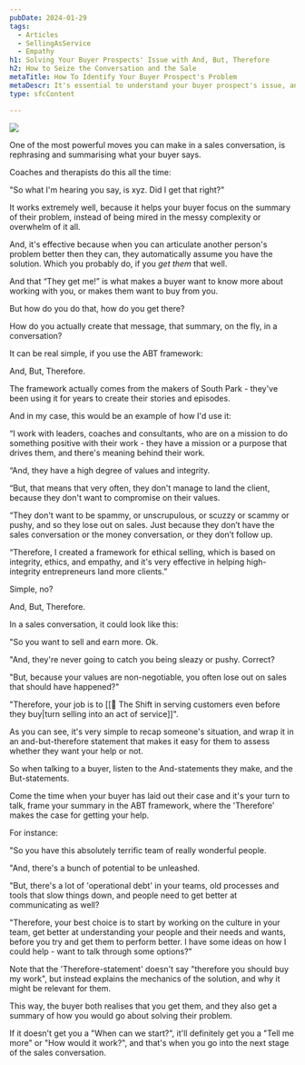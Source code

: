 ```yaml
---
pubDate: 2024-01-29
tags:
  - Articles
  - SellingAsService
  - Empathy
h1: Solving Your Buyer Prospects' Issue with And, But, Therefore
h2: How to Seize the Conversation and the Sale
metaTitle: How To Identify Your Buyer Prospect's Problem
metaDescr: It's essential to understand your buyer prospect's issue, and being able to satisfy your their needs will help you close more deals. Learn more by reading on!
type: sfcContent

---
```


![](Media/SalesFlowCoach.app_And-But-Therefore_MartinStellar.jpg)


One of the most powerful moves you can make in a sales conversation, is rephrasing and summarising what your buyer says.

Coaches  and therapists do this all the time:

"So what I'm hearing you say, is xyz. Did I get that right?"

It works extremely well, because it helps your buyer focus on the summary of their problem, instead of being mired in the messy complexity or overwhelm of it all.

And, it's effective because when you can articulate another person's problem better then they can, they automatically assume you have the solution. Which you probably do, if you *get them* that well.

And that “They get me!” is what makes a buyer want to know more about working with you, or makes them want to buy from you.

But how do you do that, how do you get there?

How do you actually create that message, that summary, on the fly, in a conversation?

It can be real simple, if you use the ABT framework:

And, But, Therefore.

The framework actually comes from the makers of South Park - they've been using it for years to create their stories and episodes.

And in my case, this would be an example of how I'd use it:

“I work with leaders, coaches and consultants, who are on a mission to do something positive with their work - they have a mission or a purpose that drives them, and there's meaning behind their work.

“And, they have a high degree of values and integrity.

“But, that means that very often, they don't manage to land the client, because they don't want to compromise on their values.

“They don't want to be spammy, or unscrupulous, or scuzzy or scammy or pushy, and so they lose out on sales. Just because they don’t have the sales conversation or the money conversation, or they don’t follow up.

“Therefore, I created a framework for ethical selling, which is based on integrity, ethics, and empathy, and it's very effective in helping high-integrity entrepreneurs land more clients.”

Simple, no?

And, But, Therefore.

In a sales conversation, it could look like this:

"So you want to sell and earn more. Ok.

"And, they're never going to catch you being sleazy or pushy. Correct?

"But, because your values are non-negotiable, you often lose out on sales that should have happened?"

"Therefore, your job is to [[📄 The Shift in serving customers even before they buy|turn selling into an act of service]]".

As you can see, it's very simple to recap someone's situation, and wrap it in an and-but-therefore statement that makes it easy for them to assess whether they want your help or not. 

So when talking to a buyer, listen to the And-statements they make, and the But-statements.

Come the time when your buyer has laid out their case and it's your turn to talk, frame your summary in the ABT framework, where the 'Therefore' makes the case for getting your help.

For instance:

"So you have this absolutely terrific team of really wonderful people.

"And, there's a bunch of potential to be unleashed.

"But, there's a lot of 'operational debt' in your teams, old processes and tools that slow things down, and people need to get better at communicating as well?

"Therefore, your best choice is to start by working on the culture in your team, get better at understanding your people and their needs and wants, before you try and get them to perform better.
I have some ideas on how I could help - want to talk through some options?"

Note that the 'Therefore-statement' doesn't say "therefore you should buy my work", but instead explains the mechanics of the solution, and why it might be relevant for them.

This way, the buyer both realises that you get them, and they also get a summary of how you would go about solving their problem.

If it doesn't get you a "When can we start?", it'll definitely get you a "Tell me more" or "How would it work?", and that's when you go into the next stage of the sales conversation. 

